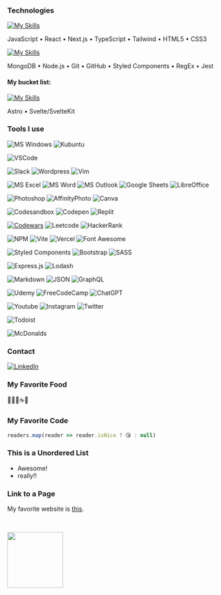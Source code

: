 <!-- MORE ICONS & BADGES -->
<!--- 
https://github.com/tandpfun/skill-icons
-->
<!--- 
https://github.com/Ileriayo/markdown-badges
-->



### Technologies

[![My Skills](https://skillicons.dev/icons?i=js,ts,react,nextjs,tailwind,html,css)](https://skillicons.dev)

JavaScript &#x2022; React &#x2022; Next.js &#x2022; TypeScript &#x2022; Tailwind &#x2022; HTML5 &#x2022; CSS3

[![My Skills](https://skillicons.dev/icons?i=mongodb,nodejs,git,github,styledcomponents,regex,jest)](https://skillicons.dev)

MongoDB &#x2022; Node.js &#x2022; Git &#x2022; GitHub &#x2022; Styled Components &#x2022; RegEx &#x2022; Jest
<!--- [![My Skills](https://skillicons.dev/icons?i=linux)](https://skillicons.dev) -->

#### My bucket list:

[![My Skills](https://skillicons.dev/icons?i=astro,svelte)](https://skillicons.dev)

Astro &#x2022; Svelte/SvelteKit

### Tools I use

![MS Windows](https://img.shields.io/badge/Windows-0078D6?style=for-the-badge&logo=windows&logoColor=white)
![Kubuntu](https://img.shields.io/badge/Kubuntu-0079C1?style=for-the-badge&logo=kubuntu&logoColor=white)

![VSCode](https://img.shields.io/badge/VSCode-0078D4?style=for-the-badge&logo=visual%20studio%20code&logoColor=white)
<!--- ![Github](https://img.shields.io/badge/GitHub-100000?style=for-the-badge&logo=github&logoColor=white) -->
![Slack](https://img.shields.io/badge/Slack-4A154B?style=for-the-badge&logo=slack&logoColor=white)
![Wordpress](https://img.shields.io/badge/Wordpress-21759B?style=for-the-badge&logo=wordpress&logoColor=white)
![Vim](https://img.shields.io/badge/VIM-%2311AB00.svg?style=for-the-badge&logo=vim&logoColor=white)

<!--- ![MS Office](https://img.shields.io/badge/Microsoft_Office-D83B01?style=for-the-badge&logo=microsoft-office&logoColor=white) -->
![MS Excel](https://img.shields.io/badge/Microsoft_Excel-217346?style=for-the-badge&logo=microsoft-excel&logoColor=white)
![MS Word](https://img.shields.io/badge/Microsoft_Word-2B579A?style=for-the-badge&logo=microsoft-word&logoColor=white)
![MS Outlook](https://img.shields.io/badge/Microsoft_Outlook-0078D4?style=for-the-badge&logo=microsoft-outlook&logoColor=white)
![Google Sheets](https://img.shields.io/badge/Google%20Sheets-34A853?style=for-the-badge&logo=google-sheets&logoColor=white)
![LibreOffice](https://img.shields.io/badge/LibreOffice-18A303?style=for-the-badge&logo=LibreOffice&logoColor=white)

![Photoshop](https://img.shields.io/badge/Adobe%20Photoshop-31A8FF?style=for-the-badge&logo=Adobe%20Photoshop&logoColor=black)
![AffinityPhoto](https://img.shields.io/badge/affinityphoto-%237E4DD2.svg?style=for-the-badge&logo=affinity-photo&logoColor=white)
![Canva](https://img.shields.io/badge/Canva-%2300C4CC.svg?&style=for-the-badge&logo=Canva&logoColor=white)

![Codesandbox](https://img.shields.io/badge/Codesandbox-000000?style=for-the-badge&logo=CodeSandbox&logoColor=white)
![Codepen](https://img.shields.io/badge/Codepen-000000?style=for-the-badge&logo=codepen&logoColor=white)
![Replit](https://img.shields.io/badge/Replit-DD1200?style=for-the-badge&logo=Replit&logoColor=white)

<a href="https://www.codewars.com/users/kasulk" target="_blank">![Codewars](https://img.shields.io/badge/Codewars-B1361E?style=for-the-badge&logo=Codewars&logoColor=white)</a>
![Leetcode](https://img.shields.io/badge/-LeetCode-FFA116?style=for-the-badge&logo=LeetCode&logoColor=black)
![HackerRank](https://img.shields.io/badge/-Hackerrank-2EC866?style=for-the-badge&logo=HackerRank&logoColor=white)

![NPM](https://img.shields.io/badge/npm-CB3837?style=for-the-badge&logo=npm&logoColor=white)
![Vite](https://img.shields.io/badge/vite-%23646CFF.svg?style=for-the-badge&logo=vite&logoColor=white)
![Vercel](https://img.shields.io/badge/vercel-%23000000.svg?style=for-the-badge&logo=vercel&logoColor=white)
![Font Awesome](https://img.shields.io/badge/Font_Awesome-339AF0?style=for-the-badge&logo=fontawesome&logoColor=white)

![Styled Components](https://img.shields.io/badge/styled--components-DB7093?style=for-the-badge&logo=styled-components&logoColor=white)
![Bootstrap](https://img.shields.io/badge/Bootstrap-563D7C?style=for-the-badge&logo=bootstrap&logoColor=white)
![SASS](https://img.shields.io/badge/SASS-hotpink.svg?style=for-the-badge&logo=SASS&logoColor=white)

![Express.js](https://img.shields.io/badge/express.js-%23404d59.svg?style=for-the-badge&logo=express&logoColor=%2361DAFB)
![Lodash](https://img.shields.io/badge/Lodash-3492FF?style=for-the-badge&logo=lodash&logoColor=white")

![Markdown](https://img.shields.io/badge/Markdown-000000?style=for-the-badge&logo=markdown&logoColor=white)
![JSON](https://img.shields.io/badge/json-5E5C5C?style=for-the-badge&logo=json&logoColor=white)
![GraphQL](https://img.shields.io/badge/-GraphQL-E10098?style=for-the-badge&logo=graphql&logoColor=white)
<!--- ![Postman](https://img.shields.io/badge/Postman-FF6C37?style=for-the-badge&logo=Postman&logoColor=white) -->


<!--- ![NodeJS](https://img.shields.io/badge/node.js-6DA55F?style=for-the-badge&logo=node.js&logoColor=white) -->

![Udemy](https://img.shields.io/badge/Udemy-EC5252?style=for-the-badge&logo=Udemy&logoColor=white)
![FreeCodeCamp](https://img.shields.io/badge/freecodecamp-27273D?style=for-the-badge&logo=freecodecamp&logoColor=white)
![ChatGPT](https://img.shields.io/badge/chatGPT-74aa9c?style=for-the-badge&logo=openai&logoColor=white)

![Youtube](https://img.shields.io/badge/YouTube-FF0000?style=for-the-badge&logo=youtube&logoColor=white)
![Instagram](https://img.shields.io/badge/Instagram-E4405F?style=for-the-badge&logo=instagram&logoColor=white)
![Twitter](https://img.shields.io/badge/Twitter-1DA1F2?style=for-the-badge&logo=twitter&logoColor=white)
<!--- ![TikTok](https://img.shields.io/badge/TikTok-000000?style=for-the-badge&logo=tiktok&logoColor=white) -->
<!--- ![Discord](https://img.shields.io/badge/Discord-5865F2?style=for-the-badge&logo=discord&logoColor=white) -->

![Todoist](https://img.shields.io/badge/Todoist-E44332?style=for-the-badge&logo=todoist&logoColor=white)

![McDonalds](https://img.shields.io/badge/McDonald's-FBC817?style=for-the-badge&logo=McDonald's&logoColor=white)


### Contact
<a href="https://linkedin.com/in/kasulk" target="_blank">![LinkedIn](https://img.shields.io/badge/LinkedIn-0077B5?style=for-the-badge&logo=linkedin&logoColor=white)</a>

<!--- [![Contact](https://skillicons.dev/icons?i=instagram,linkedin,twitter)](https://skillicons.dev) -->

<!--- ### Donate -->
<!--- ![PayPal](https://img.shields.io/badge/PayPal-00457C?style=for-the-badge&logo=paypal&logoColor=white) -->
<!--- ![Patreon](https://img.shields.io/badge/Patreon-F96854?style=for-the-badge&logo=patreon&logoColor=white) -->
<!--- ![Buy me a Coffee](https://img.shields.io/badge/Buy_Me_A_Coffee-FFDD00?style=for-the-badge&logo=buy-me-a-coffee&logoColor=black) -->

### My Favorite Food 
🍔🍟🌭☕🍫

### My Favorite Code
``` js
readers.map(reader => reader.isNice ? 😘 : null)
```

### This is a Unordered List
- Awesome!
- really!!

### Link to a Page
My favorite website is [this](https://www.danielkaser.de).

<br/>
<p align="left" >
    <a href="https://www.codewars.com/users/kasulk">
      <img src="https://github.r2v.ch/codewars?user=kasulk&top_languages=true&stroke=%23b362ff&theme=gradient_light_by_level&hide_clan=true" height="128" />
    </a>
</p>

<!--
<br/>
<p align="left">
  <img height="50%" width="auto" src ="https://github-readme-stats.vercel.app/api?username=kasulk&show_icons=true&count_private=true&theme=gradient_light_by_level&hide_border=true&hide=issues,contribs&bg_color=00000000">
  <img height="50%" width="auto" src ="https://github-readme-stats.vercel.app/api/top-langs/?username=kasulk&layout=compact&hide_border=true&theme=gradient_light_by_level&bg_color=00000000&langs_count=6&hide=jupyter%20notebook,tex,css,php&exclude_repo=Pacman-AI">
  <img src ="https://github-readme-streak-stats.herokuapp.com?user=kasulk&theme=gradient_light_by_level&hide_border=true&background=FFFFFF00">
  <br>
</p>
-->
